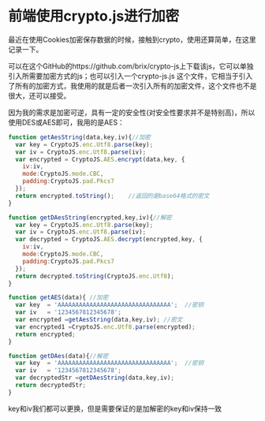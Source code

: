 # 前端使用crypto.js进行加密

最近在使用Cookies加密保存数据的时候，接触到crypto，使用还算简单，在这里记录一下。

可以在这个GitHub的https://github.com/brix/crypto-js上下载该js，它可以单独引入所需要加密方式的js；也可以引入一个crypto-js.js 这个文件，它相当于引入了所有的加密方式，我使用的就是后者一次引入所有的加密文件，这个文件也不是很大，还可以接受。

因为我的需求是加密可逆，具有一定的安全性(对安全性要求并不是特别高)，所以使用DES或AES即可，我用的是AES：

```js
function getAesString(data,key,iv){//加密
  var key = CryptoJS.enc.Utf8.parse(key);
  var iv = CryptoJS.enc.Utf8.parse(iv);
  var encrypted = CryptoJS.AES.encrypt(data,key, {
    iv:iv,
    mode:CryptoJS.mode.CBC,
    padding:CryptoJS.pad.Pkcs7
  });
  return encrypted.toString();    //返回的是base64格式的密文
}

function getDAesString(encrypted,key,iv){//解密
  var key = CryptoJS.enc.Utf8.parse(key);
  var iv = CryptoJS.enc.Utf8.parse(iv);
  var decrypted = CryptoJS.AES.decrypt(encrypted,key, {
    iv:iv,
    mode:CryptoJS.mode.CBC,
    padding:CryptoJS.pad.Pkcs7
  });
  return decrypted.toString(CryptoJS.enc.Utf8);     
}

function getAES(data){ //加密
  var key  = 'AAAAAAAAAAAAAAAAAAAAAAAAAAAAAAAA';  //密钥
  var iv   = '1234567812345678';
  var encrypted =getAesString(data,key,iv); //密文
  var encrypted1 =CryptoJS.enc.Utf8.parse(encrypted);
  return encrypted;
}

function getDAes(data){//解密
  var key  = 'AAAAAAAAAAAAAAAAAAAAAAAAAAAAAAAA';  //密钥
  var iv   = '1234567812345678';
  var decryptedStr =getDAesString(data,key,iv);
  return decryptedStr;
}
```

key和iv我们都可以更换，但是需要保证的是加解密的key和iv保持一致
